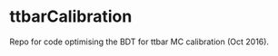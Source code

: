 ttbarCalibration
================
Repo for code optimising the BDT for ttbar MC calibration (Oct 2016).
